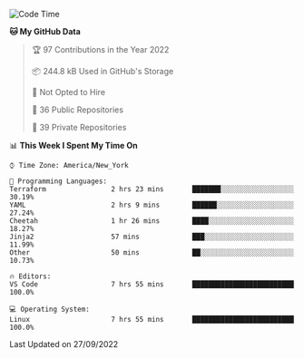 <!--START_SECTION:waka-->
![Code Time](http://img.shields.io/badge/Code%20Time-101%20hrs%2016%20mins-blue)

**🐱 My GitHub Data** 

> 🏆 97 Contributions in the Year 2022
 > 
> 📦 244.8 kB Used in GitHub's Storage 
 > 
> 🚫 Not Opted to Hire
 > 
> 📜 36 Public Repositories 
 > 
> 🔑 39 Private Repositories  
 > 
📊 **This Week I Spent My Time On** 

```text
⌚︎ Time Zone: America/New_York

💬 Programming Languages: 
Terraform                2 hrs 23 mins       ███████░░░░░░░░░░░░░░░░░░   30.19% 
YAML                     2 hrs 9 mins        ██████░░░░░░░░░░░░░░░░░░░   27.24% 
Cheetah                  1 hr 26 mins        ████░░░░░░░░░░░░░░░░░░░░░   18.27% 
Jinja2                   57 mins             ███░░░░░░░░░░░░░░░░░░░░░░   11.99% 
Other                    50 mins             ██░░░░░░░░░░░░░░░░░░░░░░░   10.73%

🔥 Editors: 
VS Code                  7 hrs 55 mins       █████████████████████████   100.0%

💻 Operating System: 
Linux                    7 hrs 55 mins       █████████████████████████   100.0%

```


 Last Updated on 27/09/2022
<!--END_SECTION:waka-->